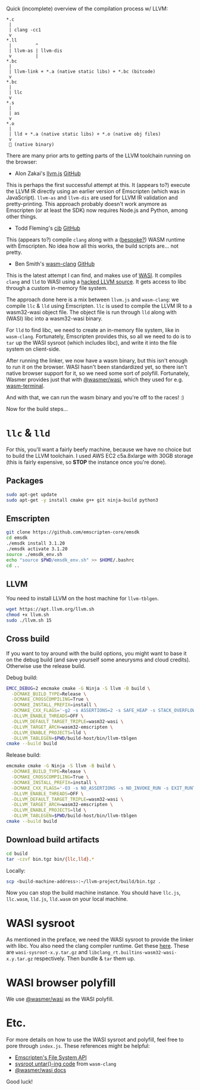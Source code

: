 Quick (incomplete) overview of the compilation process w/ LLVM:
```
*.c
 |
 | clang -cc1
 v
*.ll
 |         ^
 | llvm-as | llvm-dis
 v         |
*.bc
 |
 | llvm-link + *.a (native static libs) + *.bc (bitcode)
 v
*.bc
 |
 | llc
 v
*.s
 |
 | as
 v
*.o
 |
 | lld + *.a (native static libs) + *.o (native obj files)
 v
 🎉 (native binary)
```

There are many prior arts to getting parts of the LLVM toolchain running on the browser:
- Alon Zakai's [llvm.js](http://kripken.github.io/llvm.js/demo.html) [GitHub](https://github.com/kripken/llvm.js)

This is perhaps the first successful attempt at this. It (appears to?) execute the LLVM IR directly using an earlier version of Emscripten (which was in JavaScript). `llvm-as` and `llvm-dis` are used for LLVM IR validation and pretty-printing. This approach probably doesn't work anymore as Emscripten (or at least the SDK) now requires Node.js and Python, among other things.
- Todd Fleming's [cib](https://tbfleming.github.io/cib/) [GitHub](https://github.com/tbfleming/cib)

This (appears to?) compile `clang` along with a ([bespoke?](https://github.com/tbfleming/cib/blob/master/src/rtl/CMakeLists.txt)) WASM runtime with Emscripten. No idea how all this works, the build scripts are... not pretty.
- Ben Smith's [wasm-clang](https://binji.github.io/wasm-clang/) [GitHub](https://github.com/binji/wasm-clang)

This is the latest attempt I can find, and makes use of [WASI](https://github.com/bytecodealliance/wasmtime/blob/main/docs/WASI-intro.md). It compiles `clang` and `lld` to WASI using a [hacked LLVM source](https://github.com/binji/llvm-project). It gets access to libc through a custom in-memory file system.

The approach done here is a mix between `llvm.js` and `wasm-clang`: we compile `llc` & `lld` using Emscripten. `llc` is used to compile the LLVM IR to a wasm32-wasi object file. The object file is run through `lld` along with (WASI) libc into a wasm32-wasi binary.

For `lld` to find libc, we need to create an in-memory file system, like in `wasm-clang`. Fortunately, Emscripten provides this, so all we need to do is to `tar` up the WASI sysroot (which includes libc), and write it into the file system on client-side.

After running the linker, we now have a wasm binary, but this isn't enough to run it on the browser. WASI hasn't been standardized yet, so there isn't native browser support for it, so we need some sort of polyfill. Fortunately, Wasmer provides just that with [@wasmer/wasi](https://github.com/wasmerio/wasmer-js/tree/master/packages/wasi), which they used for e.g. [wasm-terminal](https://www.infoq.com/news/2019/10/wasmer-js-wasi-wasm-browser/).

And with that, we can run the wasm binary and you're off to the races! :)

Now for the build steps...
# `llc` & `lld`
For this, you'll want a fairly beefy machine, because we have no choice but to build the LLVM toolchain. I used AWS EC2 c5a.8xlarge with 30GB storage (this is fairly expensive, so **STOP** the instance once you're done).
## Packages
```sh
sudo apt-get update
sudo apt-get -y install cmake g++ git ninja-build python3
```
## Emscripten
```sh
git clone https://github.com/emscripten-core/emsdk
cd emsdk
./emsdk install 3.1.20
./emsdk activate 3.1.20
source ./emsdk_env.sh
echo "source $PWD/emsdk_env.sh" >> $HOME/.bashrc
cd ..
```
## LLVM
You need to install LLVM on the host machine for `llvm-tblgen`. 
```sh
wget https://apt.llvm.org/llvm.sh
chmod +x llvm.sh
sudo ./llvm.sh 15
```
## Cross build
If you want to toy around with the build options, you might want to base it on the debug build (and save yourself some aneurysms and cloud credits). Otherwise use the release build.

Debug build:
```sh
EMCC_DEBUG=2 emcmake cmake -G Ninja -S llvm -B build \
  -DCMAKE_BUILD_TYPE=Release \
  -DCMAKE_CROSSCOMPILING=True \
  -DCMAKE_INSTALL_PREFIX=install \
  -DCMAKE_CXX_FLAGS='-g2 -s ASSERTIONS=2 -s SAFE_HEAP -s STACK_OVERFLOW_CHECK=2 -s DEMANGLE_SUPPORT -s MALLOC=emmalloc-debug -s EXCEPTION_DEBUG -s PTHREADS_DEBUG -s ABORT_ON_WASM_EXCEPTIONS -s NO_INVOKE_RUN -s EXIT_RUNTIME -s ALLOW_MEMORY_GROWTH -s INITIAL_MEMORY=64MB -s MODULARIZE -s EXPORT_ES6 -s EXTRA_EXPORTED_RUNTIME_METHODS=["callMain","FS"]' \
  -DLLVM_ENABLE_THREADS=OFF \
  -DLLVM_DEFAULT_TARGET_TRIPLE=wasm32-wasi \
  -DLLVM_TARGET_ARCH=wasm32-emscripten \
  -DLLVM_ENABLE_PROJECTS=lld \
  -DLLVM_TABLEGEN=$PWD/build-host/bin/llvm-tblgen
cmake --build build
```
Release build:
```sh
emcmake cmake -G Ninja -S llvm -B build \
  -DCMAKE_BUILD_TYPE=Release \
  -DCMAKE_CROSSCOMPILING=True \
  -DCMAKE_INSTALL_PREFIX=install \
  -DCMAKE_CXX_FLAGS='-O3 -s NO_ASSERTIONS -s NO_INVOKE_RUN -s EXIT_RUNTIME -s ALLOW_MEMORY_GROWTH -s INITIAL_MEMORY=64MB -s MODULARIZE -s EXPORT_ES6 -s EXTRA_EXPORTED_RUNTIME_METHODS=["callMain","FS"]' \
  -DLLVM_ENABLE_THREADS=OFF \
  -DLLVM_DEFAULT_TARGET_TRIPLE=wasm32-wasi \
  -DLLVM_TARGET_ARCH=wasm32-emscripten \
  -DLLVM_ENABLE_PROJECTS=lld \
  -DLLVM_TABLEGEN=$PWD/build-host/bin/llvm-tblgen
cmake --build build
```
## Download build artifacts
```sh
cd build
tar -czvf bin.tgz bin/{llc,lld}.*
```
Locally:
```sh
scp <build-machine-address>:~/llvm-project/build/bin.tgz .
```
Now you can stop the build machine instance. You should have `llc.js`, `llc.wasm`, `lld.js`, `lld.wasm` on your local machine.
# WASI sysroot
As mentioned in the preface, we need the WASI sysroot to provide the linker with libc. You also need the clang compiler runtime. Get these [here](https://github.com/WebAssembly/wasi-sdk/releases). These are `wasi-sysroot-x.y.tar.gz` and `libclang_rt.builtins-wasm32-wasi-x.y.tar.gz` respectively. Then bundle & `tar` them up.
# WASI browser polyfill
We use [@wasmer/wasi](https://www.npmjs.com/package/@wasmer/wasi) as the WASI polyfill.
# Etc.
For more details on how to use the WASI sysroot and polyfill, feel free to pore through `index.js`. These references might be helpful:
- [Emscripten's File System API](https://emscripten.org/docs/api_reference/Filesystem-API.html#filesystem-api)
- [sysroot untar()-ing code](https://github.com/binji/wasm-clang/blob/8e78cdb9caa80f75ed86d6632cb4e9310b22748c/shared.js#L580-L652) from `wasm-clang`
- [@wasmer/wasi docs](https://docs.wasmer.io/integrations/js/reference-api/wasmer-wasi)

Good luck!
